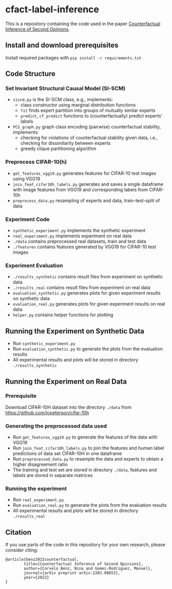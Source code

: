 # cfact-label-inference

This is a repository containing the code used in the paper [Counterfactual Inference of Second Opinions](https://arxiv.org/abs/2203.08653).

## Install and download prerequisites

Install required packages with `pip install -r requirements.txt`

## Code Structure

### Set Invariant Structural Causal Model (SI-SCM)

- `siscm.py` is the SI-SCM class, e.g., implements:
    - class constructor using marginal distribution functions
    - `fit` finds expert partition into groups of mutually similar experts
    - `predict`, `cf_predict` functions to (counterfactually) predict experts' labels
- `PCS_graph.py` graph class encoding (pairwise) counterfactual stability, implements:
    - checking for violations of counterfactual stability given data, i.e., checking for dissimilarity between experts
    - greedy clique partitioning algorithm

### Preprocess CIFAR-10(h)

- `get_features_vgg19.py` generates features for CIFAR-10 test images using VGG19 
- `join_feat_cifar10h_labels.py` generates and saves a single dataframe with image features from VGG19 and corresponding labels from CIFAR-10h 
- `preprocess_data.py` resampling of experts and data, train-test-split of data

### Experiment Code

- `synthetic_experiment.py` implements the synthetic experiment
- `real_experiment.py` implements experiment on real data
- `./data` contains preprocessed real datasets, train and test data
- `./features` contains features generated by VGG19 for CIFAR-10 test images

### Experiment Evaluation

- `./results_synthetic` contains result files from experiment on synthetic data
- `./results_real` contains result files from experiment on real data
- `evaluation_synthetic.py` generates plots for given experiment results on synthetic data
- `evaluation_real.py` generates plots for given experiment results on real data
- `helper.py` contains helper functions for plotting

## Running the Experiment on Synthetic Data

- Run `synthetic_experiment.py`
- Run `evaluation_synthetic.py` to generate the plots from the evaluation results
- All experimental results and plots will be stored in directory `./results_synthetic`
 
## Running the Experiment on Real Data 

### Prerequisite

Download CIFAR-10H dataset into the directory `./data` from https://github.com/jcpeterson/cifar-10h
 
### Generating the preprocessed data used

- Run `get_features_vgg19.py` to generate the features of the data with VGG19
- Run `join_feat_cifar10h_labels.py` to join the features and human label predictions of data set CIFAR-10H in one dataframe
- Run `preprocessed_data.py` to resample the data and experts to obtain a higher disagreement ratio
- The training and test set are stored in directory `./data`, features and labels are stored in separate matrices
 
### Running the experiment
- Run `real_experiment.py`
- Run `evaluation_real.py` to generate the plots from the evaluation results
- All experimental results and plots will be stored in directory `./results_real`

## Citation
If you use parts of the code in this repository for your own research, please consider citing:

```
@article{benz2022counterfactual,
        title={Counterfactual Inference of Second Opinions},
        author={Corvelo Benz, Nina and Gomez-Rodriguez, Manuel},
        journal={arXiv preprint arXiv:2203.08653},
        year={2022}
}
```
